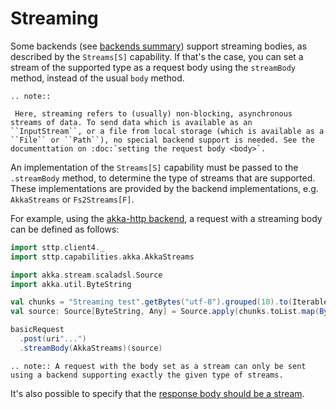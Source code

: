 # Streaming

Some backends (see [backends summary](../backends/summary.md)) support streaming bodies, as described by the `Streams[S]` capability. If that's the case, you can set a stream of the supported type as a request body using the `streamBody` method, instead of the usual `body` method.

```eval_rst
.. note::

 Here, streaming refers to (usually) non-blocking, asynchronous streams of data. To send data which is available as an ``InputStream``, or a file from local storage (which is available as a ``File`` or ``Path``), no special backend support is needed. See the documenttation on :doc:`setting the request body <body>`.
```

An implementation of the `Streams[S]` capability must be passed to the `.streamBody` method, to determine the type of streams that are supported. These implementations are provided by the backend implementations, e.g. `AkkaStreams` or `Fs2Streams[F]`. 

For example, using the [akka-http backend](../backends/akka.md), a request with a streaming body can be defined as follows:

```scala
import sttp.client4._
import sttp.capabilities.akka.AkkaStreams

import akka.stream.scaladsl.Source
import akka.util.ByteString

val chunks = "Streaming test".getBytes("utf-8").grouped(10).to(Iterable)
val source: Source[ByteString, Any] = Source.apply(chunks.toList.map(ByteString(_)))

basicRequest
  .post(uri"...")
  .streamBody(AkkaStreams)(source)
```

```eval_rst
.. note:: A request with the body set as a stream can only be sent using a backend supporting exactly the given type of streams.
```

It's also possible to specify that the [response body should be a stream](../responses/body.html#streaming).
